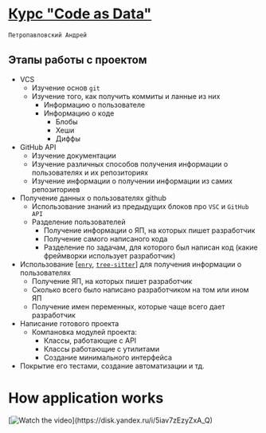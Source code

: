 # [Курс "Code as Data"](https://gist.github.com/EgorBu/e4e6cf7e2c907e29ee9730..)
```css
Петропавловский Андрей
```
## Этапы работы с проектом
- VCS
    - Изучение основ `git`
    - Изучение того, как получить коммиты и ланные из них
        - Информацию о пользователе
        - Информацию о коде
            - Блобы
            - Хеши
            - Диффы
- GitHub API
    - Изучение документации
    - Изучение различных способов получения информации о пользователях и их репозиториях
    - Изучение информации о получении информации из самих репозиториев
- Получение данных о пользователях github
    - Использование знаний из предыдущих блоков про `VSC` и `GitHub API`
    - Разделение пользователей
        - Получение информации о ЯП, на которых пишет разработчик
        - Получение самого написаного кода
        - Разделение по задачам, для которого был написан код (какие фреймворки использует разработчик)
- Использование [[`enry`](https://github.com/go-enry/go-enry), [`tree-sitter`](https://github.com/tree-sitter/tree-sitter)] для получения информации о пользователях
    - Получение ЯП, на которых пишет разработчик
    - Сколько всего было написано разработчиком на том или ином ЯП
    - Получение имен переменных, которые чаще всего дает разработчик
- Написание готового проекта
    - Компановка модулей проекта:
        - Классы, работающие с API
        - Классы работающие с утилитами
        - Создание минимального интерфейса
- Покрытие его тестами, создание автоматизации и тд.

# How application works
[![Watch the video]([https://office-guru.ru/wp-content/uploads/2021/08/original-1e3a9b0322e85ba64376e6de6a9a0065.jpg](https://disk.yandex.ru/i/GoNYPrkyIahCSQ))](https://disk.yandex.ru/i/5iav7zEzyZxA_Q)

